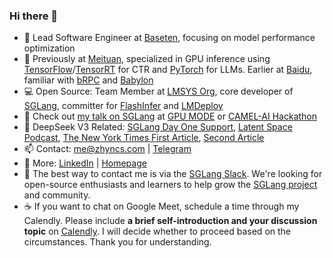 ### Hi there 👋

- 🔭 Lead Software Engineer at [Baseten](https://www.baseten.co/), focusing on model performance optimization
- 💼 Previously at [Meituan](https://www.meituan.com/en-US/about-us), specialized in GPU inference using [TensorFlow](https://github.com/NVIDIA/tensorflow)/[TensorRT](https://github.com/NVIDIA/TensorRT) for CTR and [PyTorch](https://github.com/pytorch/pytorch) for LLMs. Earlier at [Baidu](https://en.wikipedia.org/wiki/Baidu), familiar with [bRPC](https://github.com/apache/brpc) and [Babylon](https://github.com/baidu/babylon)
- 💻 Open Source: Team Member at [LMSYS Org](https://lmsys.org/about/), core developer of [SGLang](https://github.com/sgl-project/sglang), committer for [FlashInfer](https://github.com/flashinfer-ai/flashinfer) and [LMDeploy](https://github.com/internlm/lmdeploy)
- 👀 Check out [my talk on SGLang](https://www.youtube.com/watch?v=XQylGyG7yp8) at [GPU MODE](https://github.com/gpu-mode/lectures/tree/main/lecture_035) or [CAMEL-AI Hackathon](https://gamma.app/docs/SGLang-v04-Optimization-6x6pml7351oy58r?mode=doc)
- 🚀 DeepSeek V3 Related: [SGLang Day One Support](https://github.com/sgl-project/sglang/releases/tag/v0.4.1), [Latent Space Podcast](https://www.latent.space/p/baseten), [The New York Times First Article](https://www.nytimes.com/2025/01/23/technology/deepseek-china-ai-chips.html), [Second Article](https://www.nytimes.com/2025/01/28/business/deepseek-owner-china-ai.html)
- 📫 Contact: me@zhyncs.com | [Telegram](https://t.me/zhyncs/)
- 📄 More: [LinkedIn](https://www.linkedin.com/in/zhyncs/) | [Homepage](https://zhyncs.com)
- :raised_hands: The best way to contact me is via the [SGLang Slack](https://slack.sglang.ai/). We're looking for open-source enthusiasts and learners to help grow the [SGLang project](https://github.com/sgl-project/sglang) and community.
- :coffee: If you want to chat on Google Meet, schedule a time through my Calendly. Please include **a brief self-introduction and your discussion topic** on [Calendly](https://calendly.com/me-zhyncs/30min). I will decide whether to proceed based on the circumstances. Thank you for understanding.
